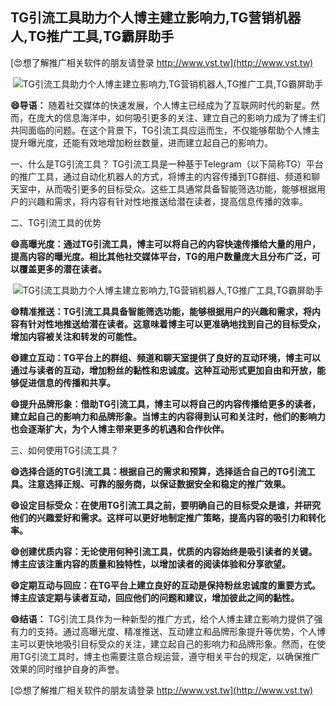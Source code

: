 ## **TG引流工具助力个人博主建立影响力,TG营销机器人,TG推广工具,TG霸屏助手**

[😍想了解推广相关软件的朋友请登录 http://www.vst.tw](http://www.vst.tw)

 <center><img src="https://vst.tw/MP4/tuiguang/png/6.png" alt="TG引流工具助力个人博主建立影响力,TG营销机器人,TG推广工具,TG霸屏助手"></center>

**😄导语：**
随着社交媒体的快速发展，个人博主已经成为了互联网时代的新星。然而，在庞大的信息海洋中，如何吸引更多的关注、建立自己的影响力成为了博主们共同面临的问题。在这个背景下，TG引流工具应运而生，不仅能够帮助个人博主提升曝光度，还能有效地增加粉丝数量，进而建立起自己的影响力。

一、什么是TG引流工具？
TG引流工具是一种基于Telegram（以下简称TG）平台的推广工具，通过自动化机器人的方式，将博主的内容传播到TG群组、频道和聊天室中，从而吸引更多的目标受众。这些工具通常具备智能筛选功能，能够根据用户的兴趣和需求，将内容有针对性地推送给潜在读者，提高信息传播的效率。

二、TG引流工具的优势

**😄高曝光度：通过TG引流工具，博主可以将自己的内容快速传播给大量的用户，提高内容的曝光度。相比其他社交媒体平台，TG的用户数量庞大且分布广泛，可以覆盖更多的潜在读者。**

 <center><img src="https://vst.tw/MP4/tuiguang/png/8.png" alt="TG引流工具助力个人博主建立影响力,TG营销机器人,TG推广工具,TG霸屏助手"></center>

**😄精准推送：TG引流工具具备智能筛选功能，能够根据用户的兴趣和需求，将内容有针对性地推送给潜在读者。这意味着博主可以更准确地找到自己的目标受众，增加内容被关注和转发的可能性。**

**😄建立互动：TG平台上的群组、频道和聊天室提供了良好的互动环境，博主可以通过与读者的互动，增加粉丝的黏性和忠诚度。这种互动形式更加自由和开放，能够促进信息的传播和共享。**

**😄提升品牌形象：借助TG引流工具，博主可以将自己的内容传播给更多的读者，建立起自己的影响力和品牌形象。当博主的内容得到认可和关注时，他们的影响力也会逐渐扩大，为个人博主带来更多的机遇和合作伙伴。**

三、如何使用TG引流工具？

**😄选择合适的TG引流工具：根据自己的需求和预算，选择适合自己的TG引流工具。注意选择正规、可靠的服务商，以保证数据安全和稳定的推广效果。**

**😄设定目标受众：在使用TG引流工具之前，要明确自己的目标受众是谁，并研究他们的兴趣爱好和需求。这样可以更好地制定推广策略，提高内容的吸引力和转化率。**

**😄创建优质内容：无论使用何种引流工具，优质的内容始终是吸引读者的关键。博主应该注重内容的质量和独特性，以增加读者的阅读体验和分享欲望。**

**😄定期互动与回应：在TG平台上建立良好的互动是保持粉丝忠诚度的重要方式。博主应该定期与读者互动，回应他们的问题和建议，增加彼此之间的黏性。**

**😄结语：**
TG引流工具作为一种新型的推广方式，给个人博主建立影响力提供了强有力的支持。通过高曝光度、精准推送、互动建立和品牌形象提升等优势，个人博主可以更快地吸引目标受众的关注，建立起自己的影响力和品牌形象。然而，在使用TG引流工具时，博主也需要注意合规运营，遵守相关平台的规定，以确保推广效果的同时维护自身的声誉。

[😍想了解推广相关软件的朋友请登录 http://www.vst.tw](http://www.vst.tw)



